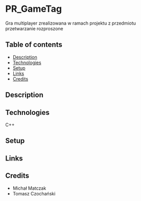 # PR_GameTag
Gra multiplayer zrealizowana w ramach projektu z przedmiotu przetwarzanie rozproszone

## Table of contents
* [Description](#description)
* [Technologies](#technologies)
* [Setup](#setup)
* [Links](#links)
* [Credits](#credits)

## Description


## Technologies
C++

## Setup

## Links

## Credits
- Michał Matczak
- Tomasz Czochański
